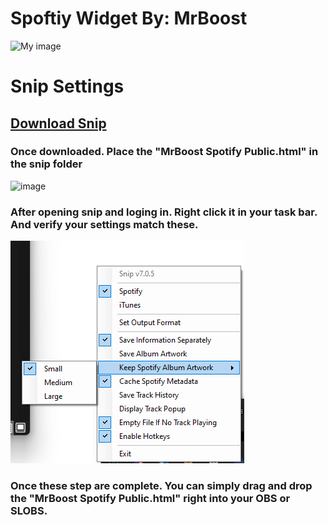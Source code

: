 # Spoftiy Widget By: MrBoost
![My image](https://github.com/mrboost/Spotifywidget/blob/master/spotify.gif)

# Snip Settings

## [Download Snip](https://github.com/dlrudie/Snip/releases)

### Once downloaded. Place the "MrBoost Spotify Public.html" in the snip folder
![image](https://user-images.githubusercontent.com/4042816/147124968-7dc2499a-65ce-45d1-990b-0a11cbf4960a.png)

### After opening snip and loging in. Right click it in your task bar. And verify your settings match these.
![My image](https://github.com/mrboost/Spotifywidget/blob/master/SnipSetup.png)

### Once these step are complete. You can simply drag and drop the "MrBoost Spotify Public.html" right into your OBS or SLOBS.
